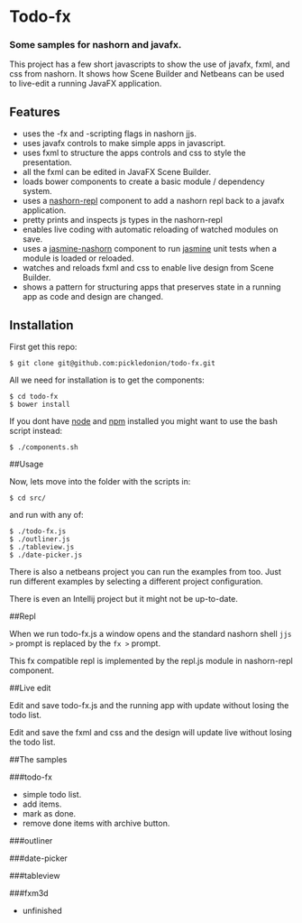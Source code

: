 # Todo-fx

### Some samples for nashorn and javafx.

This project has a few short javascripts to show the use of javafx, fxml, and css from nashorn. It shows how Scene Builder and Netbeans can be used to live-edit a running JavaFX application.

## Features

* uses the -fx and -scripting flags in nashorn jjs.
* uses javafx controls to make simple apps in javascript.
* uses fxml to structure the apps controls and css to style the presentation.
* all the fxml can be edited in JavaFX Scene Builder.
* loads bower components to create a basic module / dependency system.
* uses a [nashorn-repl](http://github.com/pickledonion/nashorn-repl) component to add a nashorn repl back to a javafx application.
* pretty prints and inspects js types in the nashorn-repl
* enables live coding with automatic reloading of watched modules on save.
* uses a [jasmine-nashorn](http://github.com/pickledonion/jasmine-nashorn) component to run [jasmine](http://pivotal.github.io/jasmine/) unit tests when a module is loaded or reloaded.
* watches and reloads fxml and css to enable live design from Scene Builder.
* shows a pattern for structuring apps that preserves state in a running app as code and design are changed.


## Installation

First get this repo:

    $ git clone git@github.com:pickledonion/todo-fx.git

All we need for installation is to get the components:

    $ cd todo-fx
    $ bower install

If you dont have [node](http://nodejs.org/) and [npm](https://npmjs.org/) installed you might want to use the bash script instead:

    $ ./components.sh

##Usage

Now, lets move into the folder with the scripts in:

    $ cd src/

and run with any of:

    $ ./todo-fx.js
    $ ./outliner.js
    $ ./tableview.js
    $ ./date-picker.js

There is also a netbeans project you can run the examples from too.
Just run different examples by selecting a different project configuration.

There is even an Intellij project but it might not be up-to-date.


##Repl

When we run todo-fx.js a window opens and the standard nashorn shell `jjs >` prompt is replaced by the `fx >` prompt.

This fx compatible repl is implemented by the repl.js module in nashorn-repl component.


##Live edit

Edit and save todo-fx.js and the running app with update without losing the todo list.

Edit and save the fxml and css and the design will update live without losing the todo list.

##The samples

###todo-fx

* simple todo list.
* add items.
* mark as done.
* remove done items with archive button.

###outliner

###date-picker

###tableview

###fxm3d

* unfinished

